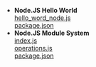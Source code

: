 - **Node.JS Hello World** <br>
[hello_word_node.js](Node/app.js) <br>
[package.json](Node/package.json)<br>
- **Node.JS Module System** <br>
[index.js](Node/index.js) <br>
[operations.js](Node/operations.json) <br>
[package.json](Node/package.json) <br>
